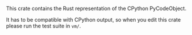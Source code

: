 This crate contains the Rust representation of the CPython PyCodeObject. 

It has to be compatible with CPython output, so when you edit this crate please run the test suite in `vm/`.
